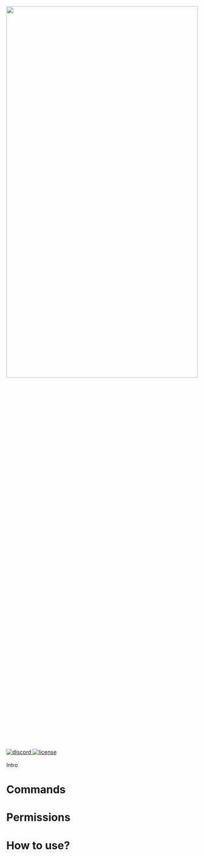 <div align="left">
<img src="https://image.winudf.com/v2/image/aGFraS5tY3BlLnNreXdhcnNfc2NyZWVuXzBfMTUyOTU5NzIzMl8wNTU/screen-0.jpg?fakeurl=1&type=.jpg" width="100%" height="50%">
<br> 
<a href="https://discord.gg/Js63vy7">
<img src="https://img.shields.io/badge/chat-on%20discord-7289da.svg" alt="discord">
</a>
<a href="https://github.com/SrClau/SkyWars/blob/main/LICENSE">
<img src="https://img.shields.io/badge/license-Apache%20License%202.0-yellowgreen.svg" alt="license">
</a>
<br></br>
Intro

<br>

# Commands



# Permissions



# How to use?
